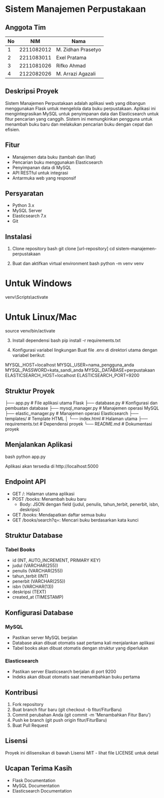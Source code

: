 # Sistem Manajemen Perpustakaan

## Anggota Tim
| No |     NIM    |        Nama        |
|----|------------|--------------------|
| 1  | 2211082012  |M. Zidhan Prasetyo  |
| 2  | 2211083011  |Exel Pratama        |    
| 3  | 2211081026  |Rifko Ahmad         |   
| 4  | 2122082026  |M. Arrazi Agazali    |  

## Deskripsi Proyek
Sistem Manajemen Perpustakaan adalah aplikasi web yang dibangun menggunakan Flask untuk mengelola data buku perpustakaan. Aplikasi ini mengintegrasikan MySQL untuk penyimpanan data dan Elasticsearch untuk fitur pencarian yang canggih. Sistem ini memungkinkan pengguna untuk menambah buku baru dan melakukan pencarian buku dengan cepat dan efisien.

## Fitur
- Manajemen data buku (tambah dan lihat)
- Pencarian buku menggunakan Elasticsearch
- Penyimpanan data di MySQL
- API RESTful untuk integrasi
- Antarmuka web yang responsif

## Persyaratan
- Python 3.x
- MySQL Server
- Elasticsearch 7.x
- Git

## Instalasi

1. Clone repository
bash
git clone [url-repository]
cd sistem-manajemen-perpustakaan


2. Buat dan aktifkan virtual environment
bash
python -m venv venv
# Untuk Windows
venv\Scripts\activate
# Untuk Linux/Mac
source venv/bin/activate


3. Install dependensi
bash
pip install -r requirements.txt


4. Konfigurasi variabel lingkungan
Buat file .env di direktori utama dengan variabel berikut:

MYSQL_HOST=localhost
MYSQL_USER=nama_pengguna_anda
MYSQL_PASSWORD=kata_sandi_anda
MYSQL_DATABASE=perpustakaan
ELASTICSEARCH_HOST=localhost
ELASTICSEARCH_PORT=9200


## Struktur Proyek

├── app.py              # File aplikasi utama Flask
├── database.py         # Konfigurasi dan pembuatan database
├── mysql_manager.py    # Manajemen operasi MySQL
├── elastic_manager.py  # Manajemen operasi Elasticsearch
├── templates/          # Template HTML
│   └── index.html     # Halaman utama
├── requirements.txt    # Dependensi proyek
└── README.md          # Dokumentasi proyek


## Menjalankan Aplikasi
bash
python app.py

Aplikasi akan tersedia di http://localhost:5000

## Endpoint API
- GET /: Halaman utama aplikasi
- POST /books: Menambah buku baru
  - Body: JSON dengan field (judul, penulis, tahun_terbit, penerbit, isbn, deskripsi)
- GET /books: Mendapatkan daftar semua buku
- GET /books/search?q=: Mencari buku berdasarkan kata kunci

## Struktur Database
### Tabel Books
- id (INT, AUTO_INCREMENT, PRIMARY KEY)
- judul (VARCHAR(255))
- penulis (VARCHAR(255))
- tahun_terbit (INT)
- penerbit (VARCHAR(255))
- isbn (VARCHAR(13))
- deskripsi (TEXT)
- created_at (TIMESTAMP)

## Konfigurasi Database
### MySQL
- Pastikan server MySQL berjalan
- Database akan dibuat otomatis saat pertama kali menjalankan aplikasi
- Tabel books akan dibuat otomatis dengan struktur yang diperlukan

### Elasticsearch
- Pastikan server Elasticsearch berjalan di port 9200
- Indeks akan dibuat otomatis saat menambahkan buku pertama

## Kontribusi
1. Fork repository
2. Buat branch fitur baru (git checkout -b fitur/FiturBaru)
3. Commit perubahan Anda (git commit -m 'Menambahkan Fitur Baru')
4. Push ke branch (git push origin fitur/FiturBaru)
5. Buat Pull Request

## Lisensi
Proyek ini dilisensikan di bawah Lisensi MIT - lihat file LICENSE untuk detail

## Ucapan Terima Kasih
- Flask Documentation
- MySQL Documentation
- Elasticsearch Documentation

